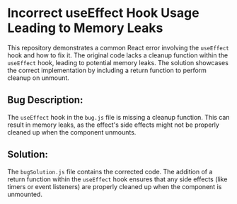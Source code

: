 # Incorrect useEffect Hook Usage Leading to Memory Leaks

This repository demonstrates a common React error involving the `useEffect` hook and how to fix it. The original code lacks a cleanup function within the `useEffect` hook, leading to potential memory leaks. The solution showcases the correct implementation by including a return function to perform cleanup on unmount.

## Bug Description:

The `useEffect` hook in the `bug.js` file is missing a cleanup function. This can result in memory leaks, as the effect's side effects might not be properly cleaned up when the component unmounts.

## Solution:

The `bugSolution.js` file contains the corrected code. The addition of a return function within the `useEffect` hook ensures that any side effects (like timers or event listeners) are properly cleaned up when the component is unmounted.
